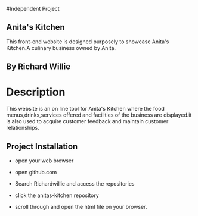 #Independent Project

## Anita's Kitchen ###

This front-end website is designed purposely to showcase Anita's Kitchen.A culinary business owned by Anita.


## By Richard Willie

# Description #

This website is an on line tool for Anita's Kitchen where the food menus,drinks,services offered and facilities of the business are displayed.it is also used to acquire customer feedback and maintain customer relationships.

## Project Installation ##

* open your web browser

* open github.com

* Search Richardwillie and access the repositories

* click the anitas-kitchen repository

* scroll through and open the html file on your browser.
